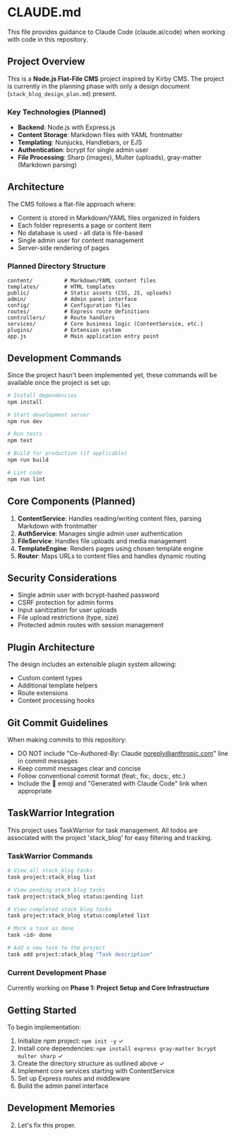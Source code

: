 # CLAUDE.md

This file provides guidance to Claude Code (claude.ai/code) when working with code in this repository.

## Project Overview

This is a **Node.js Flat-File CMS** project inspired by Kirby CMS. The project is currently in the planning phase with only a design document (`stack_blog_design_plan.md`) present.

### Key Technologies (Planned)
- **Backend**: Node.js with Express.js
- **Content Storage**: Markdown files with YAML frontmatter
- **Templating**: Nunjucks, Handlebars, or EJS
- **Authentication**: bcrypt for single admin user
- **File Processing**: Sharp (images), Multer (uploads), gray-matter (Markdown parsing)

## Architecture

The CMS follows a flat-file approach where:
- Content is stored in Markdown/YAML files organized in folders
- Each folder represents a page or content item
- No database is used - all data is file-based
- Single admin user for content management
- Server-side rendering of pages

### Planned Directory Structure
```
content/          # Markdown/YAML content files
templates/        # HTML templates
public/           # Static assets (CSS, JS, uploads)
admin/            # Admin panel interface
config/           # Configuration files
routes/           # Express route definitions
controllers/      # Route handlers
services/         # Core business logic (ContentService, etc.)
plugins/          # Extension system
app.js            # Main application entry point
```

## Development Commands

Since the project hasn't been implemented yet, these commands will be available once the project is set up:

```bash
# Install dependencies
npm install

# Start development server
npm run dev

# Run tests
npm test

# Build for production (if applicable)
npm run build

# Lint code
npm run lint
```

## Core Components (Planned)

1. **ContentService**: Handles reading/writing content files, parsing Markdown with frontmatter
2. **AuthService**: Manages single admin user authentication
3. **FileService**: Handles file uploads and media management
4. **TemplateEngine**: Renders pages using chosen template engine
5. **Router**: Maps URLs to content files and handles dynamic routing

## Security Considerations

- Single admin user with bcrypt-hashed password
- CSRF protection for admin forms
- Input sanitization for user uploads
- File upload restrictions (type, size)
- Protected admin routes with session management

## Plugin Architecture

The design includes an extensible plugin system allowing:
- Custom content types
- Additional template helpers
- Route extensions
- Content processing hooks

## Git Commit Guidelines

When making commits to this repository:
- DO NOT include "Co-Authored-By: Claude <noreply@anthropic.com>" line in commit messages
- Keep commit messages clear and concise
- Follow conventional commit format (feat:, fix:, docs:, etc.)
- Include the 🤖 emoji and "Generated with Claude Code" link when appropriate

## TaskWarrior Integration

This project uses TaskWarrior for task management. All todos are associated with the project 'stack_blog' for easy filtering and tracking.

### TaskWarrior Commands
```bash
# View all stack_blog tasks
task project:stack_blog list

# View pending stack_blog tasks
task project:stack_blog status:pending list

# View completed stack_blog tasks
task project:stack_blog status:completed list

# Mark a task as done
task <id> done

# Add a new task to the project
task add project:stack_blog "Task description"
```

### Current Development Phase
Currently working on **Phase 1: Project Setup and Core Infrastructure**

## Getting Started

To begin implementation:
1. Initialize npm project: `npm init -y` ✓
2. Install core dependencies: `npm install express gray-matter bcrypt multer sharp` ✓
3. Create the directory structure as outlined above ✓
4. Implement core services starting with ContentService
5. Set up Express routes and middleware
6. Build the admin panel interface

## Development Memories

2. Let's fix this proper. 